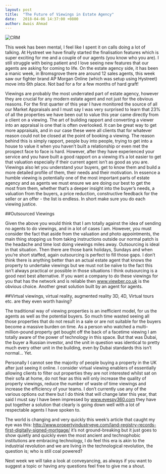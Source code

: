 ```yaml
---
layout: post
title:  "The Future of Viewings in Estate Agency"
date:   2018-04-06 14:37:00 +0800
author: Awais Ahmad
---
```


![CRM]({{site.url}}/images/iStock-642799740.jpg)


This week has been mental, I feel like I spent it on calls doing a lot of talking. At Hystreet we have finally started the finalisation features which is super exciting for me and a couple of our agents (you know who you are). I still struggle with being patient and I love seeing new features that our agents are asking for coming to life. On the estate agency side, it has been a manic week, in Bromsgrove there are around 12 sales agents, this week saw our fighter brand AP Morgan Online (which was setup using Hystreet) move into 6th place. Not bad for a for a few months of hard graft!

<!--more-->

Viewings are probably the most underrated part of estate agency, however they are crucial for any modern estate agent and not just for the obvious reasons. For the first quarter of this year I have monitored the source of all our Market Appraisals and I must say I was very surprised to learn that 23% of all the properties we have been out to value this year came directly from a client on a viewing. The art of building rapport and converting a viewer into an appraisal is one that is often overlooked. It can be great way to get more appraisals, and in our case these were all clients that for whatever reason could not be closed at the point of booking a viewing. The reason behind this is simply rapport, people buy into people, trying to get into a house to value it when you haven’t built a relationship or even met the prospect face to face is hard. However, after they have experienced your service and you have built a good rapport on a viewing it’s a lot easier to get that valuation especially if their current agent isn’t as good as you are. Viewings also let you understand your buyers, get to know them and build a more detailed profile of them, their needs and their motivation. In essence a humble viewing is potentially one of the most important parts of estate agency and as agents we must ensure we are doing our best to get the most from them, whether that’s a deeper insight into the buyer’s needs, a valuation from the buyers, a price reduction, constructive feedback for the seller or an offer - the list is endless. In short make sure you do each viewing justice.

##Outsourced Viewings

Given the above you would think that I am totally against the idea of sending no agents to do viewings, and in a lot of cases I am. However, you must consider the fact that aside from the valuation and photo appointments, the main thing stopping us from taking instructions outside our normal patch is the headache and time lost doing viewings miles away. Outsourcing is ideal in that situation. Then there are those bank holidays, Sundays and when you’re short staffed, again outsourcing is perfect to fill those gaps. I don’t think there is anything better than an actual estate agent that knows the property to undertake viewings but we must not be naïve to the fact this isn’t always practical or possible in those situations I think outsourcing is a good next best alternative. If you want a company to do these viewings for you that has the network and is reliable then <a href="https://viewber.co.uk/">www.viewber.co.uk</a> is the obvious choice. Another great solution built by an agent for agents.

##Virtual viewings, virtual reality, augmented reality 3D, 4D, Virtual tours etc. are they even worth having?

The traditional way of viewing properties is an inefficient model, for us the agents as well as the potential buyers. So much time wasted seeing all those properties that do not result in a sale or are not suitable for the buyers become a massive burden on time. As a person who watched a multi-million-pound property get bought off the back of a facetime viewing I am totally aware of the power of technology in this space. But that was Dubai, the buyer a Russian investor, and the unit in question was identical to pretty much every other unit in the building, even by Dubai standards this isn’t normal… Yet.

Personally I cannot see the majority of people buying a property in the UK after just seeing it online. I consider virtual viewing enablers of essentially allowing clients to filter out properties they are not interested whilst sat on their sofa at home, do not fear as this will only increase the quality of property viewings, reduce the number of waste of time viewings and increase the efficiency of your teams. I don’t currently use any of the various options out there but I do think that will change later this year, that said I must say I have been impressed by <a href="https://www.eyespy360.com/en-gb/">www.eyespy360.com</a> they have put together a solution that clearly is going down well with a lot of respectable agents I have spoken to.  

The world is changing and very quickly this week’s article that caught my eye was this:
<a href="http://www.propertyindustryeye.com/land-registry-records-first-digitally-signed-mortgage/">http://www.propertyindustryeye.com/land-registry-records-first-digitally-signed-mortgage/</a>
it’s not ground-breaking but it just goes to show quietly and quickly even the most ancient and technophobic institutions are embracing technology, I do feel this era is akin to the industrial revolution and we are living in the technological revolution, the question is; who is still coal powered?

Next week we will take a look at conveyancing, as always if you want to suggest a topic or having any questions feel free to give me a shout.
